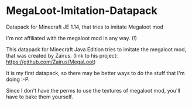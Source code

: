 # MegaLoot-Imitation-Datapack
Datapack for Minecraft JE 1.14, that tries to imitate Megaloot mod

I'm not affiliated with the megaloot mod in any way. (!)

This datapack for Minecraft Java Edition tries to imitate the megaloot mod, that was created by Zairus.
(link to his project: https://github.com/Zairus/MegaLoot)

It is my first datapack, so there may be better ways to do the stuff that I'm doing :-P.

Since I don't have the perms to use the textures of megaloot mod, you'll have to
bake them yourself.
